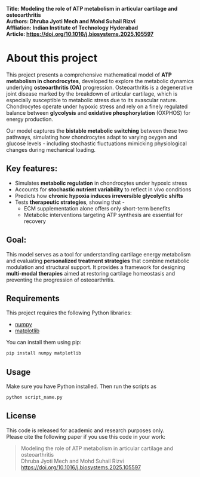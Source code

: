 **Title: Modeling the role of ATP metabolism in articular cartilage and osteoarthritis**  
**Authors: Dhruba Jyoti Mech and Mohd Suhail Rizvi**  
**Affliation: Indian Institute of Technology Hyderabad**  
**Article: https://doi.org/10.1016/j.biosystems.2025.105597**  

# About this project
This project presents a comprehensive mathematical model of **ATP metabolism in chondrocytes**, developed to explore the metabolic dynamics underlying **osteoarthritis (OA)** progression. 
Osteoarthritis is a degenerative joint disease marked by the breakdown of articular cartilage, which is especially susceptible to metabolic stress due to its avascular nature.
Chondrocytes operate under hypoxic stress and rely on a finely regulated balance between **glycolysis** and **oxidative phosphorylation** (OXPHOS) for energy production.

Our model captures the **bistable metabolic switching** between these two pathways, simulating how chondrocytes adapt to varying oxygen and glucose levels - including stochastic fluctuations mimicking physiological changes during mechanical loading.

## Key features:
- Simulates **metabolic regulation** in chondrocytes under hypoxic stress
- Accounts for **stochastic nutrient variability** to reflect in vivo conditions
- Predicts how **chronic hypoxia induces irreversible glycolytic shifts**
- Tests **therapeutic strategies**, showing that -
  - ECM supplementation alone offers only short-term benefits
  - Metabolic interventions targeting ATP synthesis are essential for recovery
 
## Goal:
This model serves as a tool for understanding cartilage energy metabolism and evaluating **personalized treatment strategies** that combine metabolic modulation and structural support.
It provides a framework for designing **multi-modal therapies** aimed at restoring cartilage homeostasis and preventing the progression of osteoarthritis.

## Requirements
This project requires the following Python libraries:
- [numpy](https://numpy.org/)
- [matplotlib](https://matplotlib.org/)

You can install them using pip:
```bash
pip install numpy matplotlib
```

## Usage
Make sure you have Python installed. Then run the scripts as
```bash
python script_name.py
```

## License
This code is released for academic and research purposes only.  
Please cite the following paper if you use this code in your work:
> Modeling the role of ATP metabolism in articular cartilage and osteoarthritis\
> Dhruba Jyoti Mech and Mohd Suhail Rizvi\
> https://doi.org/10.1016/j.biosystems.2025.105597

